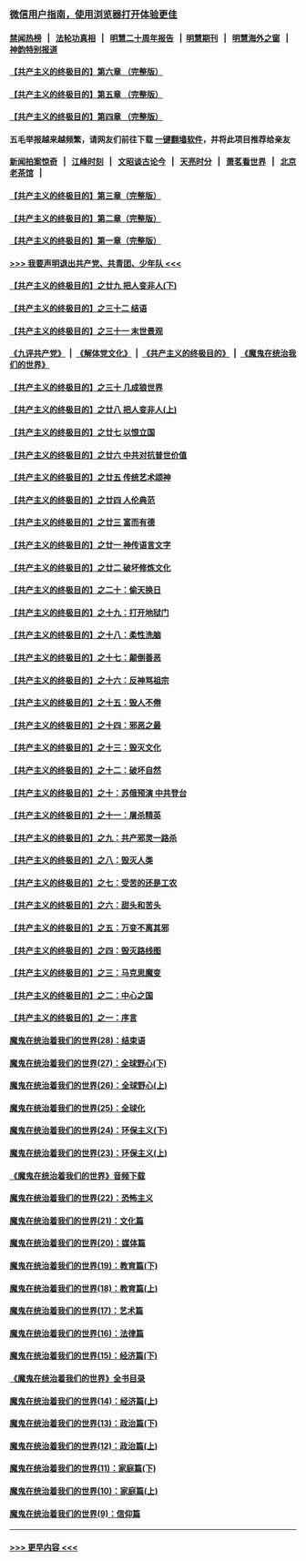 ### [微信用户指南，使用浏览器打开体验更佳](https://github.com/gfw-breaker/banned-news1/blob/master/indexes/wechat-guide.md?t=0)
#### [禁闻热榜](热点新闻.md?t=0)  &nbsp;&nbsp;|&nbsp;&nbsp; [法轮功真相](https://github.com/gfw-breaker/truth/blob/master/README.md?t=0) &nbsp;&nbsp;|&nbsp;&nbsp; [明慧二十周年报告](https://github.com/gfw-breaker/mh-reports/blob/master/README.md?t=0) &nbsp;&nbsp;|&nbsp;&nbsp;[明慧期刊](https://github.com/gfw-breaker/mh-qikan) &nbsp;&nbsp;|&nbsp;&nbsp; [明慧海外之窗](https://github.com/gfw-breaker/mh-news/blob/master/README.md?t=0) &nbsp;&nbsp;|&nbsp;&nbsp; [神韵特别报道](https://github.com/gfw-breaker/mh-news/blob/master/shenyun.md?t=0)
#### [【共产主义的终极目的】第六章 （完整版）](../pages/nsc422/n11428913.md?t=02102102) 
#### [【共产主义的终极目的】第五章 （完整版）](../pages/nsc422/n11428912.md?t=02102102) 
#### [【共产主义的终极目的】第四章 （完整版）](../pages/nsc422/n11428907.md?t=02102102) 
#### 五毛举报越来越频繁，请网友们前往下载 [一键翻墙软件](https://github.com/gfw-breaker/ssr-accounts)，并将此项目推荐给亲友
#### [新闻拍案惊奇](https://github.com/gfw-breaker/banned-news1/blob/master/pages/link4.md) &nbsp;&nbsp;|&nbsp;&nbsp; [江峰时刻](https://github.com/gfw-breaker/banned-news1/blob/master/pages/link4.md) &nbsp;&nbsp;|&nbsp;&nbsp; [文昭谈古论今](https://github.com/gfw-breaker/banned-news1/blob/master/pages/link4.md) &nbsp;&nbsp;|&nbsp;&nbsp; [天亮时分](https://github.com/gfw-breaker/banned-news1/blob/master/pages/link4.md) &nbsp;&nbsp;|&nbsp;&nbsp; [萧茗看世界](https://github.com/gfw-breaker/banned-news1/blob/master/pages/link4.md) &nbsp;&nbsp;|&nbsp;&nbsp; [北京老茶馆](https://github.com/gfw-breaker/banned-news1/blob/master/pages/link4.md) &nbsp;&nbsp;|&nbsp;&nbsp; 
#### [【共产主义的终极目的】第三章（完整版）](../pages/nsc422/n11428848.md?t=02102102) 
#### [【共产主义的终极目的】第二章（完整版）](../pages/nsc422/n11428831.md?t=02102102) 
#### [【共产主义的终极目的】第一章（完整版）](../pages/nsc422/n11417651.md?t=02102102) 
#### [>>> 我要声明退出共产党、共青团、少年队 <<<](https://github.com/begood0513/goodnews/blob/master/quit/letter.md) 
#### [【共产主义的终极目的】之廿九 把人变非人(下)](../pages/nsc422/n11344140.md?t=02102102) 
#### [【共产主义的终极目的】之三十二 结语](../pages/nsc422/n11360535.md?t=02102102) 
#### [【共产主义的终极目的】之三十一 末世景观](../pages/nsc422/n11351129.md?t=02102102) 
#### [《九评共产党》](https://github.com/begood0513/9ping.md/blob/master/README.md) &nbsp;|&nbsp; [《解体党文化》](../../../../jtdwh.md/blob/master/README.md)  &nbsp;|&nbsp; [《共产主义的终极目的》](../../../../gczydzjmd.md/blob/master/README.md) &nbsp;|&nbsp; [《魔鬼在统治我们的世界》](../../../../mgztzwmdsj.md/blob/master/README.md) 
#### [【共产主义的终极目的】之三十 几成狼世界](../pages/nsc422/n11348280.md?t=02102102) 
#### [【共产主义的终极目的】之廿八 把人变非人(上)](../pages/nsc422/n11340492.md?t=02102102) 
#### [【共产主义的终极目的】之廿七 以恨立国](../pages/nsc422/n11336944.md?t=02102102) 
#### [【共产主义的终极目的】之廿六 中共对抗普世价值](../pages/nsc422/n11324785.md?t=02102102) 
#### [【共产主义的终极目的】之廿五 传统艺术颂神](../pages/nsc422/n11296396.md?t=02102102) 
#### [【共产主义的终极目的】之廿四 人伦典范](../pages/nsc422/n11296397.md?t=02102102) 
#### [【共产主义的终极目的】之廿三 富而有德](../pages/nsc422/n11283598.md?t=02102102) 
#### [【共产主义的终极目的】之廿一 神传语言文字](../pages/nsc422/n11263265.md?t=02102102) 
#### [【共产主义的终极目的】之廿二 破坏修炼文化](../pages/nsc422/n11245728.md?t=02102102) 
#### [【共产主义的终极目的】之二十：偷天换日](../pages/nsc422/n11238846.md?t=02102102) 
#### [【共产主义的终极目的】之十九：打开地狱门](../pages/nsc422/n11206376.md?t=02102102) 
#### [【共产主义的终极目的】之十八：柔性洗脑](../pages/nsc422/n11199994.md?t=02102102) 
#### [【共产主义的终极目的】之十七：颠倒善恶](../pages/nsc422/n11179782.md?t=02102102) 
#### [【共产主义的终极目的】之十六：反神骂祖宗](../pages/nsc422/n11166798.md?t=02102102) 
#### [【共产主义的终极目的】之十五：毁人不倦](../pages/nsc422/n11166792.md?t=02102102) 
#### [【共产主义的终极目的】之十四：邪恶之最](../pages/nsc422/n11150249.md?t=02102102) 
#### [【共产主义的终极目的】之十三：毁灭文化](../pages/nsc422/n11135227.md?t=02102102) 
#### [【共产主义的终极目的】之十二：破坏自然](../pages/nsc422/n11135214.md?t=02102102) 
#### [【共产主义的终极目的】之十：苏俄预演 中共登台](../pages/nsc422/n11118424.md?t=02102102) 
#### [【共产主义的终极目的】之十一：屠杀精英](../pages/nsc422/n11118442.md?t=02102102) 
#### [【共产主义的终极目的】之九：共产邪灵一路杀](../pages/nsc422/n11114139.md?t=02102102) 
#### [【共产主义的终极目的】之八：毁灭人类](../pages/nsc422/n11108503.md?t=02102102) 
#### [【共产主义的终极目的】之七：受苦的还是工农](../pages/nsc422/n11101809.md?t=02102102) 
#### [【共产主义的终极目的】之六：甜头和苦头](../pages/nsc422/n11096971.md?t=02102102) 
#### [【共产主义的终极目的】之五：万变不离其邪](../pages/nsc422/n11091285.md?t=02102102) 
#### [【共产主义的终极目的】之四：毁灭路线图](../pages/nsc422/n11086284.md?t=02102102) 
#### [【共产主义的终极目的】之三：马克思魔变](../pages/nsc422/n11061941.md?t=02102102) 
#### [【共产主义的终极目的】之二：中心之国](../pages/nsc422/n11047728.md?t=02102102) 
#### [【共产主义的终极目的】之一：序言](../pages/nsc422/n11086077.md?t=02102102) 
#### [魔鬼在统治着我们的世界(28)：结束语](../pages/nsc422/n10936246.md?t=02102102) 
#### [魔鬼在统治着我们的世界(27)：全球野心(下)](../pages/nsc422/n10928319.md?t=02102102) 
#### [魔鬼在统治着我们的世界(26)：全球野心(上)](../pages/nsc422/n10900318.md?t=02102102) 
#### [魔鬼在统治着我们的世界(25)：全球化](../pages/nsc422/n10788205.md?t=02102102) 
#### [魔鬼在统治着我们的世界(24)：环保主义(下)](../pages/nsc422/n10695307.md?t=02102102) 
#### [魔鬼在统治着我们的世界(23)：环保主义(上)](../pages/nsc422/n10688613.md?t=02102102) 
#### [《魔鬼在统治着我们的世界》音频下载](../pages/nsc422/n10635553.md?t=02102102) 
#### [魔鬼在统治着我们的世界(22)：恐怖主义](../pages/nsc422/n10614727.md?t=02102102) 
#### [魔鬼在统治着我们的世界(21)：文化篇](../pages/nsc422/n10597706.md?t=02102102) 
#### [魔鬼在统治着我们的世界(20)：媒体篇](../pages/nsc422/n10586579.md?t=02102102) 
#### [魔鬼在统治着我们的世界(19)：教育篇(下)](../pages/nsc422/n10564808.md?t=02102102) 
#### [魔鬼在统治着我们的世界(18)：教育篇(上)](../pages/nsc422/n10526970.md?t=02102102) 
#### [魔鬼在统治着我们的世界(17)：艺术篇](../pages/nsc422/n10499093.md?t=02102102) 
#### [魔鬼在统治着我们的世界(16)：法律篇](../pages/nsc422/n10485969.md?t=02102102) 
#### [魔鬼在统治着我们的世界(15)：经济篇(下)](../pages/nsc422/n10469975.md?t=02102102) 
#### [《魔鬼在统治着我们的世界》全书目录](../pages/nsc422/n10464261.md?t=02102102) 
#### [魔鬼在统治着我们的世界(14)：经济篇(上)](../pages/nsc422/n10457370.md?t=02102102) 
#### [魔鬼在统治着我们的世界(13)：政治篇(下)](../pages/nsc422/n10448270.md?t=02102102) 
#### [魔鬼在统治着我们的世界(12)：政治篇(上)](../pages/nsc422/n10444576.md?t=02102102) 
#### [魔鬼在统治着我们的世界(11)：家庭篇(下)](../pages/nsc422/n10440961.md?t=02102102) 
#### [魔鬼在统治着我们的世界(10)：家庭篇(上)](../pages/nsc422/n10435448.md?t=02102102) 
#### [魔鬼在统治着我们的世界(9)：信仰篇](../pages/nsc422/n10432159.md?t=02102102) 

----
#### [ >>> 更早内容 <<< ](../indexes/nsc422-earlier.md)

